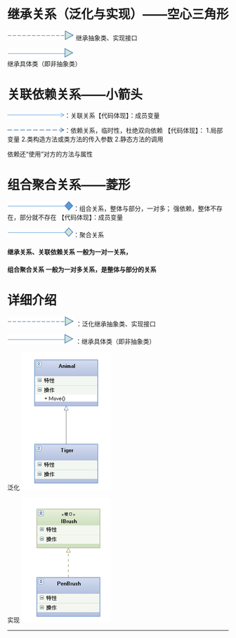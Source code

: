 # 继承关系（泛化与实现）——空心三角形

![](/assets/jicheng.png) 
继承抽象类、实现接口


![](/assets/fanhua.png)  
继承具体类（即非抽象类）


# 关联依赖关系——小箭头
![](/assets/guanlian.png)：关联关系【代码体现】：成员变量

![](/assets/yilai.png)：依赖关系，临时性，杜绝双向依赖
【代码体现】：
1.局部变量
2.类构造方法或类方法的传入参数
2.静态方法的调用

依赖还“使用”对方的方法与属性

# 组合聚合关系——菱形
![](/assets/zuhe.png)：组合关系，整体与部分，一对多；
强依赖，整体不存在，部分就不存在 
【代码体现】：成员变量

![](/assets/juhe.png)：聚合关系











#### 继承关系、关联依赖关系 一般为一对一关系，
#### 组合聚合关系 一般为一对多关系，是整体与部分的关系

# 详细介绍

![](/assets/jicheng.png) ：泛化继承抽象类、实现接口

![](/assets/fanhua.png)  ：继承具体类（即非抽象类）

泛化
![](/assets/1346433-af095465558161ca.png)

实现
![](/assets/1346433-4cea5dc72a898986.png)


------------------------------------------------------------------





